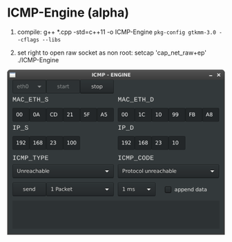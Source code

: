# ICMP-Engine (alpha)


1. compile:
g++ *.cpp -std=c++11 -o ICMP-Engine `pkg-config gtkmm-3.0 --cflags --libs`

2. set right to open raw socket as non root:
setcap 'cap_net_raw+ep' ./ICMP-Engine

![alt tag](https://github.com/bitspalter/ICMP-Engine/blob/master/icmp-engine.png "ICMP-Engine")
